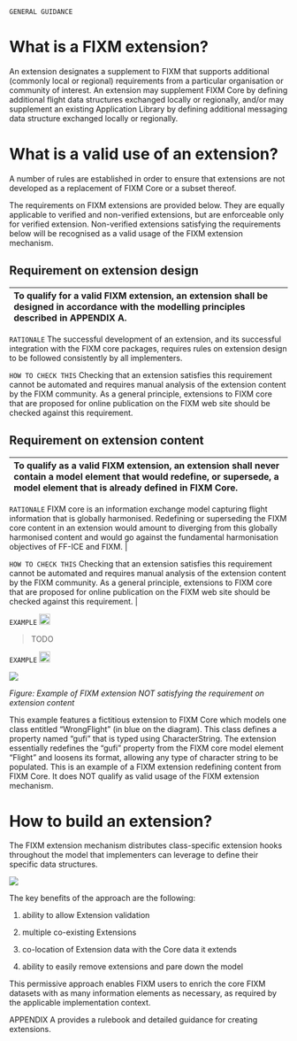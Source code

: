 `GENERAL GUIDANCE`

# What is a FIXM extension?

An extension designates a supplement to FIXM that supports additional
(commonly local or regional) requirements from a particular organisation
or community of interest. An extension may supplement FIXM Core by
defining additional flight data structures exchanged locally or
regionally, and/or may supplement an existing Application Library by
defining additional messaging data structure exchanged locally or
regionally.

# What is a valid use of an extension?

A number of rules are established in order to ensure that extensions are
not developed as a replacement of FIXM Core or a subset thereof.

The requirements on FIXM extensions are provided below. They are equally
applicable to verified and non-verified extensions, but are enforceable
only for verified extension. Non-verified extensions satisfying the
requirements below will be recognised as a valid usage of the FIXM
extension mechanism.

## Requirement on extension design

| **To qualify for a valid FIXM extension, an extension shall be designed in accordance with the modelling principles described in APPENDIX A.** |
|:---|

`RATIONALE` The successful development of an extension, and its successful integration with the FIXM core packages, requires rules on extension design to be followed consistently by all implementers.

`HOW TO CHECK THIS` Checking that an extension satisfies this requirement cannot be automated and requires manual analysis of the extension content by the FIXM community. As a general principle, extensions to FIXM core that are proposed for online publication on the FIXM web site should be checked against this requirement.

## Requirement on extension content

| **To qualify as a valid FIXM extension, an extension shall never contain a model element that would redefine, or supersede, a model element that is already defined in FIXM Core.**|
|:---|

`RATIONALE` FIXM core is an information exchange model capturing flight information that is globally harmonised. Redefining or superseding the FIXM core content in an extension would amount to diverging from this globally harmonised content and would go against the fundamental harmonisation objectives of FF-ICE and FIXM. |

`HOW TO CHECK THIS` Checking that an extension satisfies this requirement cannot be automated and requires manual analysis of the extension content by the FIXM community. As a general principle, extensions to FIXM core that are proposed for online publication on the FIXM web site should be checked against this requirement.       |

`EXAMPLE` <img src="https://github.com/hlepori/fixm_test/blob/master/media/ok.png" width="20" height="20" />

> TODO


`EXAMPLE` <img src="https://github.com/hlepori/fixm_test/blob/master/media/nok.png" width="20" height="20" />


<img src="https://github.com/hlepori/fixm_test/blob/master/media/wrong_extension_example.png" />

*Figure: Example of FIXM extension NOT satisfying the requirement on extension content*

This example features a fictitious extension to FIXM Core which models
one class entitled “WrongFlight” (in blue on the diagram). This class
defines a property named “gufi” that is typed using CharacterString. The
extension essentially redefines the “gufi” property from the FIXM core
model element “Flight” and loosens its format, allowing any type of
character string to be populated. This is an example of a FIXM extension
redefining content from FIXM Core. It does NOT qualify as valid usage of
the FIXM extension mechanism.

# How to build an extension?

The FIXM extension mechanism distributes class-specific extension hooks
throughout the model that implementers can leverage to define their
specific data structures.

<img src="https://github.com/hlepori/fixm_test/blob/master/media/aircraftType_and_extension_hook.png"/>

The key benefits of the approach are the following:

1.  ability to allow Extension validation

2.  multiple co-existing Extensions

3.  co-location of Extension data with the Core data it extends

4.  ability to easily remove extensions and pare down the model

This permissive approach enables FIXM users to enrich the core FIXM
datasets with as many information elements as necessary, as required by
the applicable implementation context.

APPENDIX A provides a rulebook and detailed guidance for creating
extensions.